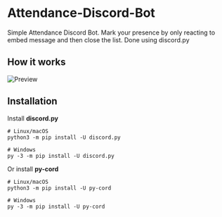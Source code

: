 # Attendance-Discord-Bot
Simple Attendance Discord Bot. Mark your presence by only reacting to embed message and then close the list. Done using discord.py

## How it works
![Preview](https://media.discordapp.net/attachments/706796095719866469/922567599114567721/attendance_bot.gif)

## Installation

Install **discord.py**
```
# Linux/macOS
python3 -m pip install -U discord.py

# Windows
py -3 -m pip install -U discord.py
```
Or install **py-cord**
```
# Linux/macOS
python3 -m pip install -U py-cord

# Windows
py -3 -m pip install -U py-cord
```

